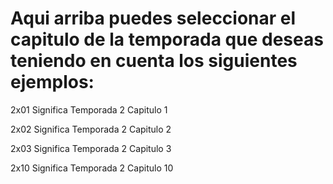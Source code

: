 # Aqui arriba puedes seleccionar el capitulo de la temporada que deseas teniendo en cuenta los siguientes ejemplos:
2x01 Significa Temporada 2 Capitulo 1

2x02 Significa Temporada 2 Capitulo 2

2x03 Significa Temporada 2 Capitulo 3

2x10 Significa Temporada 2 Capitulo 10

